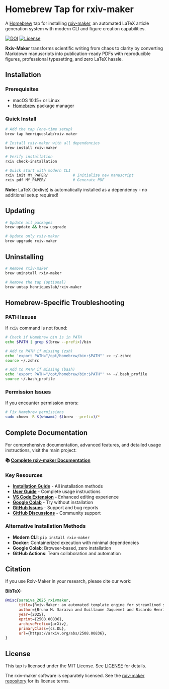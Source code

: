 # Homebrew Tap for rxiv-maker

A [Homebrew](https://brew.sh/) tap for installing [rxiv-maker](https://github.com/henriqueslab/rxiv-maker), an automated LaTeX article generation system with modern CLI and figure creation capabilities.

[![DOI](https://img.shields.io/badge/DOI-10.48550%2FarXiv.2508.00836-blue)](https://doi.org/10.48550/arXiv.2508.00836)
[![License](https://img.shields.io/github/license/henriqueslab/rxiv-maker?color=Green)](https://github.com/henriqueslab/rxiv-maker/blob/main/LICENSE)

**Rxiv-Maker** transforms scientific writing from chaos to clarity by converting Markdown manuscripts into publication-ready PDFs with reproducible figures, professional typesetting, and zero LaTeX hassle.

## Installation

### Prerequisites
- macOS 10.15+ or Linux
- [Homebrew](https://brew.sh/) package manager

### Quick Install
```bash
# Add the tap (one-time setup)
brew tap henriqueslab/rxiv-maker

# Install rxiv-maker with all dependencies
brew install rxiv-maker

# Verify installation
rxiv check-installation

# Quick start with modern CLI
rxiv init MY_PAPER/           # Initialize new manuscript
rxiv pdf MY_PAPER/            # Generate PDF
```

**Note:** LaTeX (texlive) is automatically installed as a dependency - no additional setup required!

## Updating
```bash
# Update all packages
brew update && brew upgrade

# Update only rxiv-maker
brew upgrade rxiv-maker
```

## Uninstalling
```bash
# Remove rxiv-maker
brew uninstall rxiv-maker

# Remove the tap (optional)
brew untap henriqueslab/rxiv-maker
```

## Homebrew-Specific Troubleshooting

### PATH Issues
If `rxiv` command is not found:
```bash
# Check if Homebrew bin is in PATH
echo $PATH | grep $(brew --prefix)/bin

# Add to PATH if missing (zsh)
echo 'export PATH="/opt/homebrew/bin:$PATH"' >> ~/.zshrc
source ~/.zshrc

# Add to PATH if missing (bash)
echo 'export PATH="/opt/homebrew/bin:$PATH"' >> ~/.bash_profile
source ~/.bash_profile
```

### Permission Issues
If you encounter permission errors:
```bash
# Fix Homebrew permissions
sudo chown -R $(whoami) $(brew --prefix)/*
```

## Complete Documentation

For comprehensive documentation, advanced features, and detailed usage instructions, visit the main project:

**📚 [Complete rxiv-maker Documentation](https://github.com/henriqueslab/rxiv-maker#readme)**

### Key Resources
- **[Installation Guide](https://github.com/henriqueslab/rxiv-maker/blob/main/docs/getting-started/installation.md)** - All installation methods
- **[User Guide](https://github.com/henriqueslab/rxiv-maker/blob/main/docs/getting-started/user_guide.md)** - Complete usage instructions
- **[VS Code Extension](https://github.com/HenriquesLab/vscode-rxiv-maker)** - Enhanced editing experience
- **[Google Colab](https://colab.research.google.com/github/HenriquesLab/rxiv-maker/blob/main/notebooks/rxiv_maker_colab.ipynb)** - Try without installation
- **[GitHub Issues](https://github.com/henriqueslab/rxiv-maker/issues)** - Support and bug reports
- **[GitHub Discussions](https://github.com/henriqueslab/rxiv-maker/discussions)** - Community support

### Alternative Installation Methods
- **Modern CLI**: `pip install rxiv-maker`
- **Docker**: Containerized execution with minimal dependencies
- **Google Colab**: Browser-based, zero installation
- **GitHub Actions**: Team collaboration and automation

## Citation

If you use Rxiv-Maker in your research, please cite our work:

**BibTeX:**
```bibtex
@misc{saraiva_2025_rxivmaker,
      title={Rxiv-Maker: an automated template engine for streamlined scientific publications}, 
      author={Bruno M. Saraiva and Guillaume Jaquemet and Ricardo Henriques},
      year={2025},
      eprint={2508.00836},
      archivePrefix={arXiv},
      primaryClass={cs.DL},
      url={https://arxiv.org/abs/2508.00836}, 
}
```

## License

This tap is licensed under the MIT License. See [LICENSE](LICENSE) for details.

The rxiv-maker software is separately licensed. See the [rxiv-maker repository](https://github.com/henriqueslab/rxiv-maker) for its license terms.